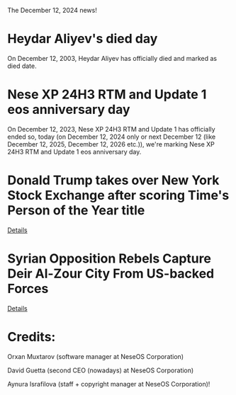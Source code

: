 The December 12, 2024 news!

# Heydar Aliyev's died day 

On December 12, 2003, Heydar Aliyev has officially died and marked as died date. 

# Nese XP 24H3 RTM and Update 1 eos anniversary day 

On December 12, 2023, Nese XP 24H3 RTM and Update 1 has officially ended so, today (on December 12, 2024 only or next December 12 (like December 12, 2025, December 12, 2026 etc.)), we're marking Nese XP 24H3 RTM and Update 1 eos anniversary day.

# Donald Trump takes over New York Stock Exchange after scoring Time's Person of the Year title

[Details](https://abc3340.com/news/nation-world/president-elect-donald-trump-to-ring-new-york-stock-exchange-bell-wall-street-new-york-city-as-times-person-of-the-year-white-house-election-win-stock-market-dow-jones-business-community)

# Syrian Opposition Rebels Capture Deir Al-Zour City From US-backed Forces

[Details](https://www.ndtv.com/video/syrian-opposition-rebels-capture-deir-al-zour-city-from-us-backed-forces-872420)

# Credits: 

Orxan Muxtarov (software manager at NeseOS Corporation)

David Guetta (second CEO (nowadays) at NeseOS Corporation)

Aynura Israfilova (staff + copyright manager at NeseOS Corporation)!
